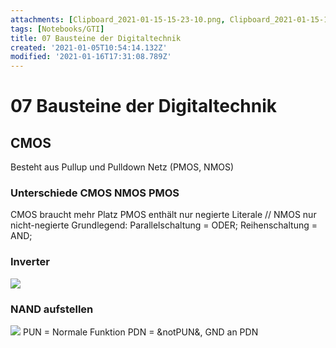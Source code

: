 ```yaml
---
attachments: [Clipboard_2021-01-15-15-23-10.png, Clipboard_2021-01-15-15-24-55.png, Clipboard_2021-01-15-15-25-39.png]
tags: [Notebooks/GTI]
title: 07 Bausteine der Digitaltechnik
created: '2021-01-05T10:54:14.132Z'
modified: '2021-01-16T17:31:08.789Z'
---
```


# 07 Bausteine der Digitaltechnik
## CMOS
Besteht aus Pullup und Pulldown Netz (PMOS, NMOS)
### Unterschiede CMOS NMOS PMOS
CMOS braucht mehr Platz
PMOS enthält nur negierte Literale // NMOS nur nicht-negierte
Grundlegend: Parallelschaltung = ODER; Reihenschaltung = AND;
### Inverter
![](@attachment/Clipboard_2021-01-15-15-23-10.png)
### NAND aufstellen
![](@attachment/Clipboard_2021-01-15-15-25-39.png)
PUN = Normale Funktion
PDN = &notPUN&, GND an PDN

